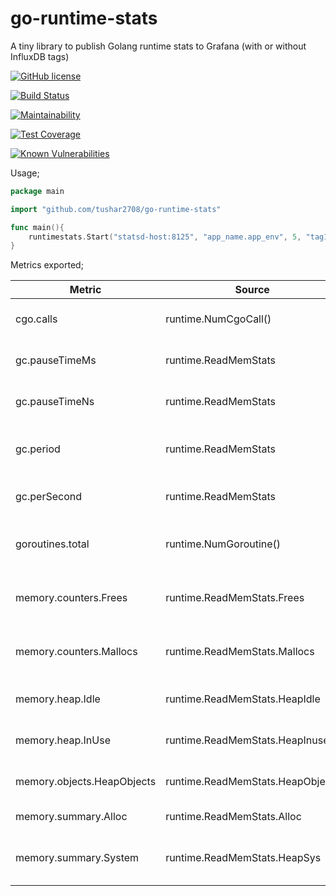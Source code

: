 # go-runtime-stats

A tiny library to publish Golang runtime stats to Grafana (with or without InfluxDB tags)


[![GitHub license](https://img.shields.io/github/license/mashape/apistatus.svg)]()

[![Build Status](https://travis-ci.com/tushar2708/go-runtime-stats.svg?branch=master)](https://travis-ci.com/tushar2708/go-runtime-stats)

[![Maintainability](https://api.codeclimate.com/v1/badges/9eeb062d61505334f23b/maintainability)](https://codeclimate.com/github/tushar2708/go-runtime-stats/maintainability)

[![Test Coverage](https://api.codeclimate.com/v1/badges/9eeb062d61505334f23b/test_coverage)](https://codeclimate.com/github/tushar2708/go-runtime-stats/test_coverage)

[![Known Vulnerabilities](https://snyk.io/test/github/tushar2708/go-runtime-stats/badge.svg)](https://snyk.io/test/github/tushar2708/go-runtime-stats) 


Usage;

```go
package main

import "github.com/tushar2708/go-runtime-stats"

func main(){
	runtimestats.Start("statsd-host:8125", "app_name.app_env", 5, "tag1", "value1", "tag2", "value2")
}
```

Metrics exported;

| Metric                     | Source                           | Description                            | Unit               |
|----------------------------|----------------------------------|----------------------------------------|--------------------|
| cgo.calls                  | runtime.NumCgoCall()             | Number of Cgo Calls                    | calls per second   |
| gc.pauseTimeMs             | runtime.ReadMemStats             | Pause time of last GC run              | MS                 |
| gc.pauseTimeNs             | runtime.ReadMemStats             | Pause time of last GC run              | NS                 |
| gc.period                  | runtime.ReadMemStats             | Time between last two GC runs          | MS                 |
| gc.perSecond               | runtime.ReadMemStats             | Number of GCs per second               | runs per second    |
| goroutines.total           | runtime.NumGoroutine()           | Number of currently running goroutines | total              |
| memory.counters.Frees      | runtime.ReadMemStats.Frees       | Number of frees issued to the system   | frees per second   |
| memory.counters.Mallocs    | runtime.ReadMemStats.Mallocs     | Number of Mallocs issued to the system | mallocs per second |
| memory.heap.Idle           | runtime.ReadMemStats.HeapIdle    | Memory on the heap not in use          | bytes              |
| memory.heap.InUse          | runtime.ReadMemStats.HeapInuse   | Memory on the heap in use              | bytes              |
| memory.objects.HeapObjects | runtime.ReadMemStats.HeapObjects | Total objects on the heap              | # Objects          |
| memory.summary.Alloc       | runtime.ReadMemStats.Alloc       | Total bytes allocated                  | bytes              |
| memory.summary.System      | runtime.ReadMemStats.HeapSys     | Total bytes acquired from system       | bytes              |
